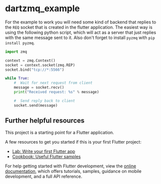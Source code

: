# dartzmq_example

For the example to work you will need some kind of backend that replies to the `REQ` socket that is created in the flutter application.
The easiest way is using the following python script, which will act as a server that just replies with the same message sent to it.
Also don't forget to install `pyzmq` with `pip install pyzmq`.
```python
import zmq

context = zmq.Context()
socket = context.socket(zmq.REP)
socket.bind("tcp://*:5566")

while True:
    #  Wait for next request from client
    message = socket.recv()
    print("Received request: %s" % message)

    #  Send reply back to client
    socket.send(message)
```

## Further helpful resources

This project is a starting point for a Flutter application.

A few resources to get you started if this is your first Flutter project:

- [Lab: Write your first Flutter app](https://docs.flutter.dev/get-started/codelab)
- [Cookbook: Useful Flutter samples](https://docs.flutter.dev/cookbook)

For help getting started with Flutter development, view the
[online documentation](https://docs.flutter.dev/), which offers tutorials,
samples, guidance on mobile development, and a full API reference.
